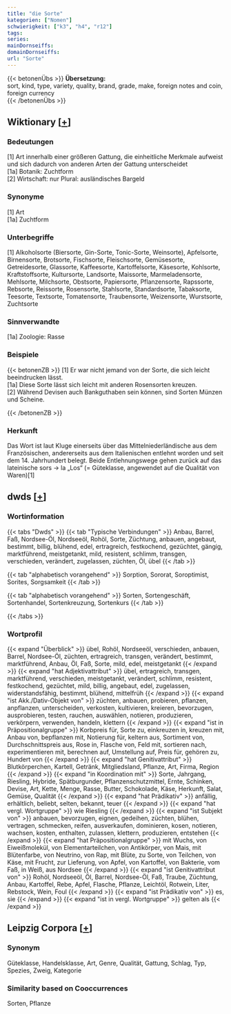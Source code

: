 ```yaml
---
title: "die Sorte"
kategorien: ["Nomen"]
schwierigkeit: ["k3", "h4", "r12"]
tags:
series:
mainDornseiffs:
domainDornseiffs:
url: "Sorte"
---
```


{{< betonenÜbs >}}
**Übersetzung:**  
sort, kind, type, variety, quality, brand, grade, make, foreign notes and coin, foreign currency  
{{< /betonenÜbs >}}

## Wiktionary [[+](https://de.wiktionary.org/wiki/Sorte)]

### Bedeutungen
[1] Art innerhalb einer größeren Gattung, die einheitliche Merkmale aufweist und sich dadurch von anderen Arten der Gattung unterscheidet  
[1a] Botanik: Zuchtform  
[2] Wirtschaft: nur Plural: ausländisches Bargeld  

### Synonyme
[1] Art  
[1a] Zuchtform  

### Unterbegriffe
[1] Alkoholsorte (Biersorte, Gin-Sorte, Tonic-Sorte, Weinsorte), Apfelsorte, Birnensorte, Brotsorte, Fischsorte, Fleischsorte, Gemüsesorte, Getreidesorte, Glassorte, Kaffeesorte, Kartoffelsorte, Käsesorte, Kohlsorte, Kraftstoffsorte, Kultursorte, Landsorte, Maissorte, Marmeladensorte, Mehlsorte, Milchsorte, Obstsorte, Papiersorte, Pflanzensorte, Rapssorte, Rebsorte, Reissorte, Rosensorte, Stahlsorte, Standardsorte, Tabaksorte, Teesorte, Textsorte, Tomatensorte, Traubensorte, Weizensorte, Wurstsorte, Zuchtsorte  

### Sinnverwandte
[1a] Zoologie: Rasse  

### Beispiele
{{< betonenZB >}}
[1] Er war nicht jemand von der Sorte, die sich leicht beeindrucken lässt.  
[1a] Diese Sorte lässt sich leicht mit anderen Rosensorten kreuzen.  
[2] Während Devisen auch Bankguthaben sein können, sind Sorten Münzen und Scheine.  

{{< /betonenZB >}}
### Herkunft
Das Wort ist laut Kluge einerseits über das Mittelniederländische aus dem Französischen, andererseits aus dem Italienischen entlehnt worden und seit dem 14. Jahrhundert belegt. Beide Entlehnungswege gehen zurück auf das lateinische sors → la „Los“ (= Güteklasse, angewendet auf die Qualität von Waren)[1]  



## dwds [[+](https://www.dwds.de/wb/Sorte)]

### Wortinformation
{{< tabs "Dwds" >}}
{{< tab "Typische Verbindungen" >}}
Anbau, Barrel, Faß, Nordsee-Öl, Nordseeöl, Rohöl, Sorte, Züchtung, anbauen, angebaut, bestimmt, billig, blühend, edel, ertragreich, festkochend, gezüchtet, gängig, marktführend, meistgetankt, mild, resistent, schlimm, transgen, verschieden, verändert, zugelassen, züchten, Öl, übel
{{< /tab >}}

{{< tab "alphabetisch vorangehend" >}}
Sorption, Sororat, Soroptimist, Sorites, Sorgsamkeit
{{< /tab >}}

{{< tab "alphabetisch vorangehend" >}}
Sorten, Sortengeschäft, Sortenhandel, Sortenkreuzung, Sortenkurs
{{< /tab >}}

{{< /tabs >}}

### Wortprofil
{{< expand "Überblick" >}} übel, Rohöl, Nordseeöl, verschieden, anbauen, Barrel, Nordsee-Öl, züchten, ertragreich, transgen, verändert, bestimmt, marktführend, Anbau, Öl, Faß, Sorte, mild, edel, meistgetankt {{< /expand >}}
{{< expand "hat Adjektivattribut" >}} übel, ertragreich, transgen, marktführend, verschieden, meistgetankt, verändert, schlimm, resistent, festkochend, gezüchtet, mild, billig, angebaut, edel, zugelassen, widerstandsfähig, bestimmt, blühend, mittelfrüh {{< /expand >}}
{{< expand "ist Akk./Dativ-Objekt von" >}} züchten, anbauen, probieren, pflanzen, anpflanzen, unterscheiden, verkosten, kultivieren, kreieren, bevorzugen, ausprobieren, testen, rauchen, auswählen, notieren, produzieren, verkörpern, verwenden, handeln, klettern {{< /expand >}}
{{< expand "ist in Präpositionalgruppe" >}} Korbpreis für, Sorte zu, einkreuzen in, kreuzen mit, Anbau von, bepflanzen mit, Notierung für, keltern aus, Sortiment von, Durchschnittspreis aus, Rose in, Flasche von, Feld mit, sortieren nach, experimentieren mit, berechnen auf, Umstellung auf, Preis für, gehören zu, Hundert von {{< /expand >}}
{{< expand "hat Genitivattribut" >}} Blutkörperchen, Kartell, Getränk, Mitgliedsland, Pflanze, Art, Firma, Region {{< /expand >}}
{{< expand "in Koordination mit" >}} Sorte, Jahrgang, Riesling, Hybride, Spätburgunder, Pflanzenschutzmittel, Ernte, Schinken, Devise, Art, Kette, Menge, Rasse, Butter, Schokolade, Käse, Herkunft, Salat, Gemüse, Qualität {{< /expand >}}
{{< expand "hat Prädikativ" >}} anfällig, erhältlich, beliebt, selten, bekannt, teuer {{< /expand >}}
{{< expand "hat vergl. Wortgruppe" >}} wie Riesling {{< /expand >}}
{{< expand "ist Subjekt von" >}} anbauen, bevorzugen, eignen, gedeihen, züchten, blühen, vertragen, schmecken, reifen, ausverkaufen, dominieren, kosen, notieren, wachsen, kosten, enthalten, zulassen, klettern, produzieren, entstehen {{< /expand >}}
{{< expand "hat Präpositionalgruppe" >}} mit Wuchs, von Eiweißmolekül, von Elementarteilchen, von Antikörper, von Mais, mit Blütenfarbe, von Neutrino, von Rap, mit Blüte, zu Sorte, von Teilchen, von Käse, mit Frucht, zur Lieferung, von Apfel, von Kartoffel, von Bakterie, vom Faß, in Weiß, aus Nordsee {{< /expand >}}
{{< expand "ist Genitivattribut von" >}} Rohöl, Nordseeöl, Öl, Barrel, Nordsee-Öl, Faß, Traube, Züchtung, Anbau, Kartoffel, Rebe, Apfel, Flasche, Pflanze, Leichtöl, Rotwein, Liter, Rebstock, Wein, Foul {{< /expand >}}
{{< expand "ist Prädikativ von" >}} es, sie {{< /expand >}}
{{< expand "ist in vergl. Wortgruppe" >}} gelten als {{< /expand >}}

## Leipzig Corpora [[+](https://corpora.uni-leipzig.de/en/res?word=Sorte&corpusId=deu_newscrawl-public_2018)]


### Synonym
Güteklasse, Handelsklasse, Art, Genre, Qualität, Gattung, Schlag, Typ, Spezies, Zweig, Kategorie


### Similarity based on Cooccurrences
Sorten, Pflanze

